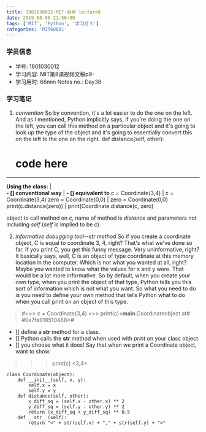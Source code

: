 ```yaml
---
title: 1901030012-MIT-自学 lecture8
date: 2019-08-06 21:50:00
tags: ['MIT', 'Python', '学习打卡']
categories: 'MIT60001'
---
```


### 学员信息

- 学号: 1901030012
- 学习内容: MIT第8课视频文稿p9-
- 学习用时: 66min Notes no.: Day38 

### 学习笔记

1. *convention*
    So by convention, it's a lot easier to do the one on the left.
And as I mentioned, Python implicitly says, if you're doing the one on the left, you can call this method on a particular object and it's going to look up the type of the object and it's going to essentially convert this on the left to the one on the right.
def distance(self, other):
    # code here
---
**Using the class:**         |    
**- [] conventional way**    |    **- [] equivalent to**
c = Coordinate(3,4)          |    c = Coordinate(3,4)
zero = Coordinate(0,0)       |    zero = Coordinate(0,0)
print(c.distance(zero))      |    print(Coordinate.distance(c, zero)

object to call method on *c*, name of method is *distance* and parameters not including *self* (*self* is implied to be *c*).

2. *informative debugging tool--str method*
So if you create a coordinate object, C is equal to coordinate 3, 4, right? That's what we've done so far. If you print C, you get this funny message.
Very uninformative, right? It basically says, well, C is an object of type coordinate at this memory location in the computer. Which is not what you wanted at all, right? Maybe you wanted to know what the values for x and y were. That would be a lot more informative. So by default, when you create your own type, when you print the object of that type, Python tells you this sort of information which is not what you want. So what you need to do is you need to define your own method that tells Python what to do when you call print on an object of this type.

>  #>>> c = Coordinate(3,4) >>> print(c)<__main__.Coordinateobject at#
>  #0x7fa918510488>#

- [] define a __str__ method for a class.
- [] Python calls the __str__ method when used with *print* on your class object.
- [] you choose what it does! Say that when we print a Coordinate object, want to show:
>>> print(c)
<3,4>
```
class Coordinate(object):
    def __init__(self, x, y):
        self.x = x
        self.y = y
    def distance(self, other):
        x_diff_sq = (self.x - other.x) ** 2
        y_diff_sq = (self.y - other.y) ** 2
        return (x_diff_sq + y_diff_sq) ** 0.5
    def __str__(self):
        return "<" + str(self.x) + "," + str(self.y) + ">"
```
